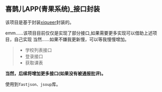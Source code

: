 ## 喜鹊儿APP(青果系统)_接口封装

该项目是基于封装[xiqueer](https://github.com/GangJust/xiqueer "xiqueer")封装的。

emm……该项目目前仅仅是实现了部分接口,如果需要更多实现可以借助上述项目，自己实现
当然……如果不嫌我更新慢，可以等我慢慢增加。

> - 学校列表接口
> - 登录接口
> - 获取课表

**当然，后续将增加更多接口(如果没有被通报批评)。**

使用到`fastjson、jsoup`库。